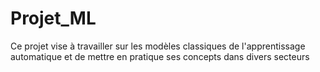 # Projet_ML
Ce projet vise à travailler sur les modèles classiques de l'apprentissage automatique et de mettre en pratique ses concepts dans divers secteurs
